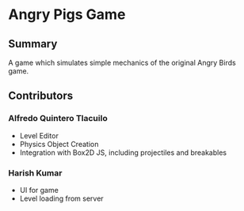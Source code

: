# Angry Pigs Game

## Summary

A game which simulates simple mechanics of the original Angry Birds game.

## Contributors

### Alfredo Quintero Tlacuilo

* Level Editor
* Physics Object Creation
* Integration with Box2D JS, including projectiles and breakables

### Harish Kumar

* UI for game
* Level loading from server


